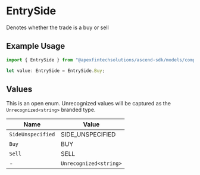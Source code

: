 # EntrySide

Denotes whether the trade is a buy or sell

## Example Usage

```typescript
import { EntrySide } from "@apexfintechsolutions/ascend-sdk/models/components";

let value: EntrySide = EntrySide.Buy;
```

## Values

This is an open enum. Unrecognized values will be captured as the `Unrecognized<string>` branded type.

| Name                   | Value                  |
| ---------------------- | ---------------------- |
| `SideUnspecified`      | SIDE_UNSPECIFIED       |
| `Buy`                  | BUY                    |
| `Sell`                 | SELL                   |
| -                      | `Unrecognized<string>` |